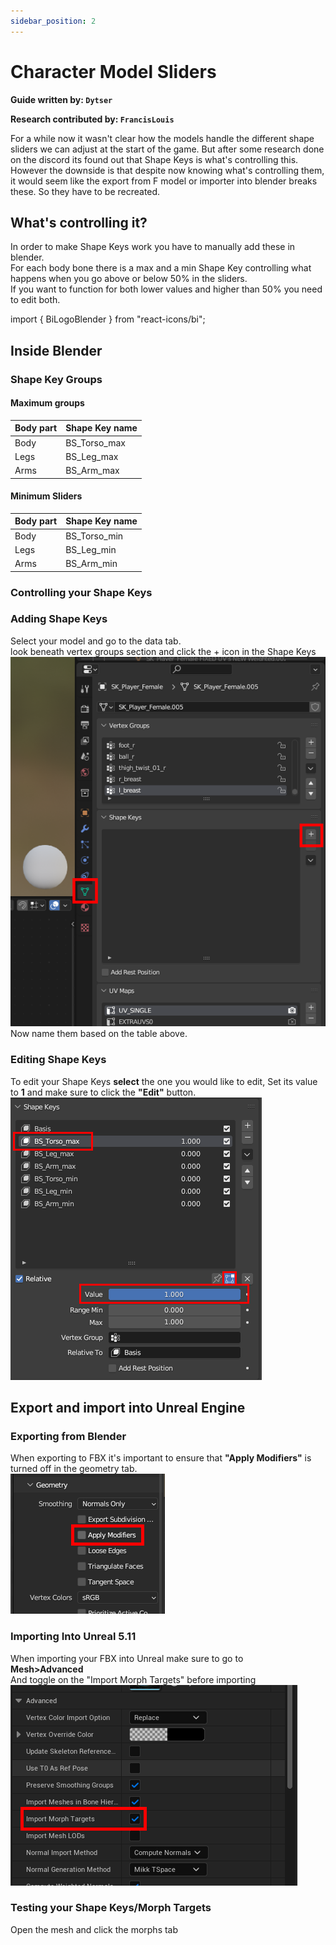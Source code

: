 ```yaml
---
sidebar_position: 2
---
```


# Character Model Sliders

**Guide written by: `Dytser`**  

**Research contributed by: `FrancisLouis`**

For a while now it wasn't clear how the models handle the different shape sliders we can adjust at the start of the game. But after some research done on the discord its found out that Shape Keys is what's controlling this.  
However the downside is that despite now knowing what's controlling them, it would seem like the export from F model or importer into blender breaks these. So they have to be recreated.

## What's controlling it?
In order to make Shape Keys work you have to manually add these in blender.  
For each body bone there is a max and a min Shape Key controlling what happens when you go above or below 50% in the sliders.  
If you want to function for both lower values and higher than 50% you need to edit both.  

import { BiLogoBlender } from "react-icons/bi";

## <BiLogoBlender /> Inside Blender 

### Shape Key Groups

#### Maximum groups
| Body part | Shape Key name |
| --- |----------------| 
| Body | BS_Torso_max   |
| Legs | BS_Leg_max     |
| Arms | BS_Arm_max     |

#### Minimum Sliders
| Body part | Shape Key name |
| --- |----------------| 
| Body | BS_Torso_min   |
| Legs | BS_Leg_min     |
| Arms | BS_Arm_min     |

### Controlling your Shape Keys
### Adding Shape Keys
Select your model and go to the data tab.  
look beneath vertex groups section and click the + icon in the Shape Keys  
![Adding Shape Keys](assets/shapekey/shapekey_adding.png)  
Now name them based on the table above.

### Editing Shape Keys
To edit your Shape Keys 
**select** the one you would like to edit, Set its value to **1** and make sure to click the **"Edit"** button.  
![Editing Shape Keys](assets/shapekey/shapekey_editing.png)

## Export and import into Unreal Engine
### Exporting from Blender
When exporting to FBX it's important to ensure that **"Apply Modifiers"** is turned off in the geometry tab.  
![Apply Modifiers toggle, Contributed by FrancisLouis](assets/shapekey/blender_export_shapekey.png)

### Importing Into Unreal 5.11
When importing your FBX into Unreal make sure to go to  
**Mesh>Advanced**  
And toggle on the "Import Morph Targets" before importing  
![Import Morph Targets, Contributed by FrancisLouis](assets/shapekey/unreal_import_shapekey.png)

### Testing your Shape Keys/Morph Targets
Open the mesh and click the morphs tab
